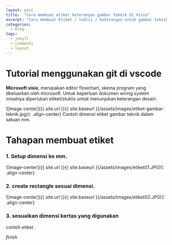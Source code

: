 ```yaml
---
layout: post
title:  "Cara membuat etiket keterangan gambar teknik di Visio"
excerpt: "Cara membuat Etiket / tuklis / keterangan untuk gambar teknik di microsoft visio"
categories:
  - blog
tags:
  - jekyll
  - comments
  - layout
---
```


# Tutorial menggunakan git di vscode

**Microsoft visio**, merupakan editor flowchart, skema program yang dkeluarkan oleh microsoft. Untuk keperluan dokumen wiring system misalnya diperlukan etiket/stuklis untuk menunjukan keterangan desain. 

![image-center]({{ site.url }}{{ site.baseurl }}/assets/images/etiket-gambar-teknik.jpg){: .align-center}
Contoh dimensi etiket gambar teknik dalam satuan mm.

# Tahapan membuat etiket 

### 1. Setup dimensi ke mm.
![image-center]({{ site.url }}{{ site.baseurl }}/assets/images/etiket01.JPG){: .align-center}
### 2. create rectangle sesuai dimensi.
![image-center]({{ site.url }}{{ site.baseurl }}/assets/images/etiket02.JPG){: .align-center}
### 3. sesuaikan dimensi kertas yang digunakan

contoh etiket <a href="https://taufik.github.io/assets/files/etiket-gambar-teknik.vsdx"></a>.

*finish*